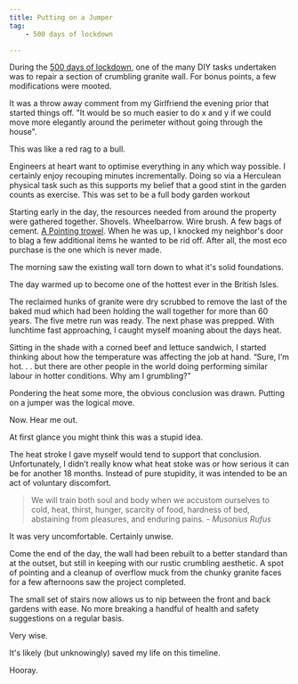 ```yaml
---
title: Putting on a Jumper
tag: 
    - 500 days of lockdown

---
```


During the [500 days of lockdown](https://tonyedwardspz.co.uk/blog/500-days-of-lockdown), one of the many DIY tasks undertaken was to repair a section of crumbling granite wall. For bonus points, a few modifications were mooted.

It was a throw away comment from my Girlfriend the evening prior that started things off. "It would be so much easier to do x and y if we could move more elegantly around the perimeter without going through the house".

This was like a red rag to a bull. 

Engineers at heart want to optimise everything in any which way possible. I certainly enjoy recouping minutes incrementally. Doing so via a Herculean physical task such as this supports my belief that a good stint in the garden counts as exercise. This was set to be a full body garden workout

Starting early in the day, the resources needed from around the property were gathered together. Shovels. Wheelbarrow. Wire brush. A few bags of cement. [A Pointing trowel](https://www.instagram.com/p/CBvhivHnw8E/). When he was up, I knocked my neighbor's door to blag a few additional items he wanted to be rid off. After all, the most eco purchase is the one which is never made.

The morning saw the existing wall torn down to what it's solid foundations. 

The day warmed up to become one of the hottest ever in the British Isles. 

The reclaimed hunks of granite were dry scrubbed to remove the last of the baked mud which had been holding the wall together for more than 60 years. The five metre run was ready. The next phase was prepped. With lunchtime fast approaching, I caught myself moaning about the days heat.

Sitting in the shade with a corned beef and lettuce sandwich, I started thinking about how the temperature was affecting the job at hand. “Sure, I’m hot. . . but there are other people in the world doing performing similar labour in hotter conditions. Why am I grumbling?”

Pondering the heat some more, the obvious conclusion was drawn. Putting on a jumper was the logical move.

Now. Hear me out.

At first glance you might think this was a stupid idea. 

The heat stroke I gave myself would tend to support that conclusion. Unfortunately, I didn’t really know what heat stoke was or how serious it can be for another 18 months. Instead of pure stupidity, it was intended to be an act of voluntary discomfort.

> We will train both soul and body when we accustom ourselves to cold, heat, thirst, hunger, scarcity of food, hardness of bed, abstaining from pleasures, and enduring pains. - *Musonius Rufus*

It was very uncomfortable. Certainly unwise.

Come the end of the day, the wall had been rebuilt to a better standard than at the outset, but still in keeping with our rustic crumbling aesthetic. A spot of pointing and a cleanup of overflow muck from the chunky granite faces for a few afternoons saw the project completed. 

The small set of stairs now allows us to nip between the front and back gardens with ease. No more breaking a handful of  health and safety suggestions on a regular basis. 

Very wise. 

It's likely (but unknowingly) saved my life on this timeline.

Hooray.
